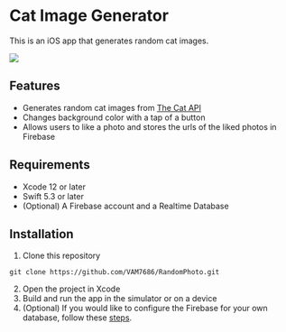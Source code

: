# Cat Image Generator

This is an iOS app that generates random cat images.

![](catPictureApp.gif)

## Features

- Generates random cat images from [The Cat API](https://thecatapi.com/)
- Changes background color with a tap of a button
- Allows users to like a photo and stores the urls of the liked photos in Firebase

## Requirements
- Xcode 12 or later
- Swift 5.3 or later
- (Optional) A Firebase account and a Realtime Database

## Installation
1. Clone this repository
```
git clone https://github.com/VAM7686/RandomPhoto.git
```
2. Open the project in Xcode
3. Build and run the app in the simulator or on a device
4. (Optional) If you would like to configure the Firebase for your own database, follow these [steps](https://firebase.google.com/docs/ios/setup).
